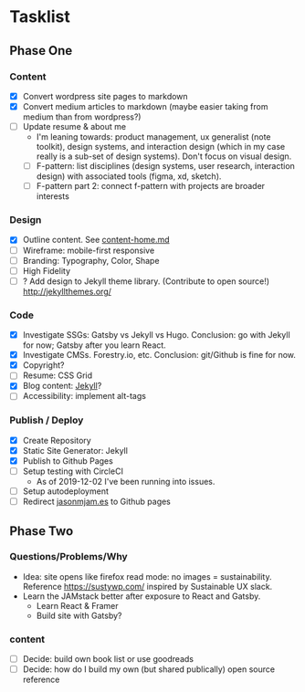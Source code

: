 # Tasklist

## Phase One

### Content

- [x] Convert wordpress site pages to markdown
- [x] Convert medium articles to markdown (maybe easier taking from medium than from wordpress?)
- [ ] Update resume & about me
  - I'm leaning towards: product management, ux generalist (note toolkit), design systems, and interaction design (which in my case really is a sub-set of design systems).  Don't focus on visual design.  
  - [ ] F-pattern: list disciplines (design systems, user research, interaction design) with associated tools (figma, xd, sketch).  
  - [ ] F-pattern part 2: connect f-pattern with projects are broader interests

### Design

- [x] Outline content.  See [content-home.md](content-home.md)
- [ ] Wireframe: mobile-first responsive
- [ ] Branding: Typography, Color, Shape
- [ ] High Fidelity
- [ ] ? Add design to Jekyll theme library. (Contribute to open source!) http://jekyllthemes.org/

### Code

- [x] Investigate SSGs: Gatsby vs Jekyll vs Hugo.  Conclusion: go with Jekyll for now; Gatsby after you learn React.  
- [x] Investigate CMSs.  Forestry.io, etc.  Conclusion: git/Github is fine for now.  
- [x] Copyright?
- [ ] Resume: CSS Grid
- [x] Blog content: [Jekyll](https://jekyllrb.com/)?
- [ ] Accessibility: implement alt-tags

### Publish / Deploy

- [x] Create Repository
- [x] Static Site Generator: Jekyll
- [x] Publish to Github Pages
- [ ] Setup testing with CircleCI
  - As of 2019-12-02 I've been running into issues.
- [ ] Setup autodeployment
- [ ] Redirect [jasonmjam.es](https://jasonmjam.es/) to Github pages

## Phase Two

### Questions/Problems/Why

- Idea: site opens like firefox read mode: no images = sustainability. Reference https://sustywp.com/ inspired by Sustainable UX slack.
- Learn the JAMstack better after exposure to React and Gatsby.
  - Learn React & Framer
  - Build site with Gatsby?

### content

- [ ] Decide: build own book list or use goodreads
- [ ] Decide: how do I build my own (but shared publically) open source reference
